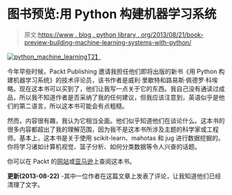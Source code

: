 # 图书预览:用 Python 构建机器学习系统

> 原文:[https://www . blog . python library . org/2013/08/21/book-preview-building-machine-learning-systems-with-python/](https://www.blog.pythonlibrary.org/2013/08/21/book-preview-building-machine-learning-systems-with-python/)

[![python_machine_learning](../Images/9066e287cd1cfa1dc39ffce4db4a5b9b.png)T2】](http://www.packtpub.com/building-machine-learning-systems-with-python/book?utm_source=blog&utm_medium=link&utm_campaign=bookmention)

今年早些时候，Packt Publishing 邀请我担任他们即将出版的新书《用 Python 构建机器学习系统》的技术评论员，该书作者是威利·里歇特和路易斯·佩德罗·科埃略。现在这本书可以买到了，他们让我写一点关于它的东西。我自己没有通读过成品，所以我不知道作者是否采纳了我的任何建议，但我应该注意到，英语似乎是他们的第二语言，所以这本书可能会有点粗糙。

然而，内容很有趣，我认为它相当全面。他们似乎知道他们在谈论什么。这本书的很多内容都超出了我的理解范围，因为我不是这本书所涉及主题的科学家或工程师。基本上，这本书是关于使用 scikit-learn、mahotas 和 jug 进行数据挖掘的。你将学习诸如计算机视觉、篮子分析、如何分类数据等令人兴奋的话题。

你可以在 Packt 的[网站](http://www.packtpub.com/building-machine-learning-systems-with-python/book?utm_source=blog&utm_medium=link&utm_campaign=bookmention)或[亚马逊](http://www.amazon.com/gp/product/1782161406/ref=as_li_ss_tl?ie=UTF8&camp=1789&creative=390957&creativeASIN=1782161406&linkCode=as2&tag=thmovsthpy-20)上查阅这本书。

**更新(2013-08-22)** -其中一位作者在这篇文章上发表了评论，让我知道他们已经清理了文字。